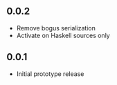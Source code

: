 ## 0.0.2
* Remove bogus serialization
* Activate on Haskell sources only

## 0.0.1
* Initial prototype release
